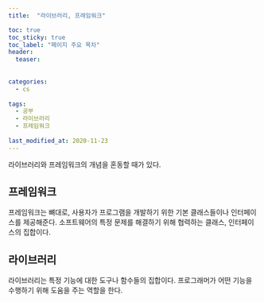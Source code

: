 ```yaml
---
title:  "라이브러리, 프레임워크"

toc: true
toc_sticky: true
toc_label: "페이지 주요 목차"
header:
  teaser: 
  
  
categories:
  - cs
  
tags:
  - 공부
  - 라이브러리
  - 프레임워크
  
last_modified_at: 2020-11-23
---
```


라이브러리와 프레임워크의 개념을 혼동할 때가 있다.


## 프레임워크

프레임워크는 뼈대로, 사용자가 프로그램을 개발하기 위한 기본 클래스들이나 인터페이스를 제공해준다.
소프트웨어의 특정 문제를 해결하기 위해 협력하는 클래스, 인터페이스의 집합이다.

## 라이브러리

라이브러리는 특정 기능에 대한 도구나 함수들의 집합이다. 프로그래머가 어떤 기능을 수행하기 위해 도움을 주는 역할을 한다.
